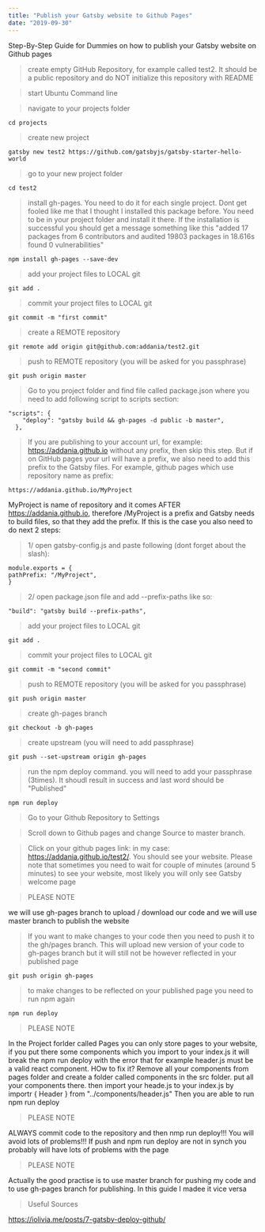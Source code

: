 ```yaml
---
title: "Publish your Gatsby website to Github Pages"
date: "2019-09-30"
---
```


Step-By-Step Guide for Dummies on how to publish your Gatsby website on Github pages

> create empty GitHub Repository, for example called test2. It should be a public repository and do NOT initialize this repository with README

> start Ubuntu Command line

> navigate to your projects folder
```
cd projects
```

> create new project
```
gatsby new test2 https://github.com/gatsbyjs/gatsby-starter-hello-world
```
> go to your new project folder
```
cd test2
```
> install gh-pages. You need to do it for each single project. Dont get fooled like me that I thought I installed this package before. You need to be in your project folder and install it there. If the installation is successful you should get a message something like this "added 17 packages from 6 contributors and audited 19803 packages in 18.616s found 0 vulnerabilities"
```
npm install gh-pages --save-dev
```
> add your project files to  LOCAL git
```
git add .
```
> commit your project files to LOCAL git
```
git commit -m "first commit"
```
> create a REMOTE repository
```
git remote add origin git@github.com:addania/test2.git 
```
> push to REMOTE repository (you will be asked for you passphrase)
```
git push origin master
```
> Go to you project folder and find file called package.json where you need to add following script to scripts section:
```
"scripts": {
    "deploy": "gatsby build && gh-pages -d public -b master",
  },
```
> If you are publishing to your account url, for example: https://addania.github.io without any prefix, then skip this step. But if on GitHub pages your url will have a prefix, we also need to add this prefix to the Gatsby files. For example, github pages which use repository name as prefix:
```
https://addania.github.io/MyProject
```
MyProject is name of repository and it comes AFTER  https://addania.github.io, therefore /MyProject is a prefix and Gatsby needs to build files, so that they add the prefix. If this is the case you also need to do next 2 steps:

> 1/ open gatsby-config.js and paste following (dont forget about the slash):
```
module.exports = {
pathPrefix: "/MyProject",
}
```
> 2/ open package.json file and add --prefix-paths like so:
```
"build": "gatsby build --prefix-paths",
```

> add your project files to LOCAL git
```
git add .
```
> commit your project files to LOCAL git
```
git commit -m "second commit"
```
> push to REMOTE repository (you will be asked for you passphrase)
```
git push origin master
```
> create gh-pages branch
```
git checkout -b gh-pages
```
> create upstream (you will need to add passphrase)
```
git push --set-upstream origin gh-pages
```
> run the npm deploy command. you will need to add your passphrase (3times). It shoudl result in success and last word should be "Published"
```
npm run deploy
```
> Go to your Github Repository to Settings

> Scroll down to Github pages and change Source to master branch.

> Click on your github pages link: in my case: https://addania.github.io/test2/. You should see your website. Please note that sometimes you need to wait for couple of minutes (around 5 minutes) to see your website, most likely you will only see Gatsby welcome page

> PLEASE NOTE

we will use gh-pages branch to upload / download our code and we will use master branch to publish the website

> If you want to make changes to your code then you need to push it to the gh/pages branch. This will upload new version of your code to gh-pages branch but it will still not be however reflected in your published page
```
git push origin gh-pages
```
> to make changes to be reflected on your published page you need to run npm again
```
npm run deploy
```
> PLEASE NOTE

In the Project forlder called Pages you can only store pages to your website, if you put there some components which you import to your index.js it will break the npm run deploy with the error that for example header.js must be a valid react component. HOw to fix it? Remove all your components from pages folder and create a folder called components in the src folder. put all your components there. then import your heade.js to your index.js by importr { Header } from "../components/header.js" Then you are able to run npm run deploy

> PLEASE NOTE

ALWAYS commit code to the repository and then nmp run deploy!!! You will avoid lots of problems!!! If push and npm run deploy are not in synch you probably will have lots of problems with the page

> PLEASE NOTE

Actually the good practise is to use master branch for pushing my code and to use gh-pages branch for publishing. In this guide I madee it vice versa

>Useful Sources

https://iolivia.me/posts/7-gatsby-deploy-github/
